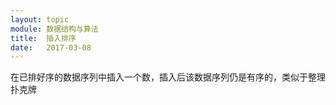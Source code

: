 ```yaml
---
layout: topic
module: 数据结构与算法
title:  插入排序
date:   2017-03-08
---
```


在已排好序的数据序列中插入一个数，插入后该数据序列仍是有序的，类似于整理扑克牌
